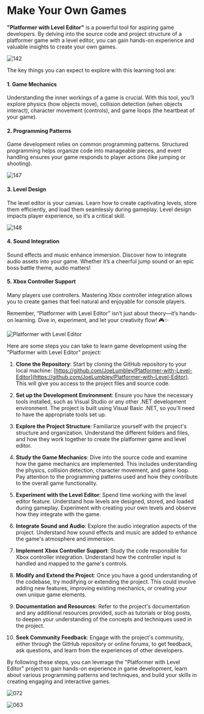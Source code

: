 # Make Your Own Games



**"Platformer with Level Editor"** is a powerful tool for aspiring game developers. By delving into the source code and project structure of a platformer game with a level editor, you can gain hands-on experience and valuable insights to create your own games.

![142](https://github.com/JoeLumbley/Platformer-with-Level-Editor/assets/77564255/42745952-f5b1-4c03-ac29-c8aec178c5cb)



The key things you can expect to explore with this learning tool are:

#### 1. Game Mechanics
Understanding the inner workings of a game is crucial. With this tool, you’ll explore physics (how objects move), collision detection (when objects interact), character movement (controls), and game loops (the heartbeat of your game).

#### 2. Programming Patterns
Game development relies on common programming patterns. Structured programming helps organize code into manageable pieces, and event handling ensures your game responds to player actions (like jumping or shooting).

![147](https://github.com/JoeLumbley/Platformer-with-Level-Editor/assets/77564255/413d8e76-00c3-4ab4-9d1b-0c0ef09c5910)



#### 3. Level Design
The level editor is your canvas. Learn how to create captivating levels, store them efficiently, and load them seamlessly during gameplay. Level design impacts player experience, so it’s a critical skill.

![148](https://github.com/JoeLumbley/Platformer-with-Level-Editor/assets/77564255/fa8d1d5a-ff98-4c92-b4e5-83c68f1e64bc)





#### 4. Sound Integration
Sound effects and music enhance immersion. Discover how to integrate audio assets into your game.
Whether it’s a cheerful jump sound or an epic boss battle theme, audio matters!

#### 5. Xbox Controller Support
Many players use controllers. Mastering Xbox controller integration allows you to create games that feel natural and enjoyable for console players.


Remember, “Platformer with Level Editor” isn’t just about theory—it’s hands-on learning. Dive in, experiment, and let your creativity flow! 🎮✨







![Platformer with Level Editor](https://github.com/JoeLumbley/Platformer-with-Level-Editor/assets/77564255/9c8fc9e2-5e4f-4f1f-a544-8b5b3a6ad385)







Here are some steps you can take to learn game development using the "Platformer with Level Editor" project:

1. **Clone the Repository**: Start by cloning the GitHub repository to your local machine: [https://github.com/JoeLumbley/Platformer-with-Level-Editor](https://github.com/JoeLumbley/Platformer-with-Level-Editor). This will give you access to the project files and source code.

2. **Set up the Development Environment**: Ensure you have the necessary tools installed, such as Visual Studio or any other .NET development environment. The project is built using Visual Basic .NET, so you'll need to have the appropriate tools set up.

3. **Explore the Project Structure**: Familiarize yourself with the project's structure and organization. Understand the different folders and files, and how they work together to create the platformer game and level editor.

4. **Study the Game Mechanics**: Dive into the source code and examine how the game mechanics are implemented. This includes understanding the physics, collision detection, character movement, and game loop. Pay attention to the programming patterns used and how they contribute to the overall game functionality.

5. **Experiment with the Level Editor**: Spend time working with the level editor feature. Understand how levels are designed, stored, and loaded during gameplay. Experiment with creating your own levels and observe how they integrate with the game.

6. **Integrate Sound and Audio**: Explore the audio integration aspects of the project. Understand how sound effects and music are added to enhance the game's atmosphere and immersion.

7. **Implement Xbox Controller Support**: Study the code responsible for Xbox controller integration. Understand how the controller input is handled and mapped to the game's controls.

8. **Modify and Extend the Project**: Once you have a good understanding of the codebase, try modifying or extending the project. This could involve adding new features, improving existing mechanics, or creating your own unique game elements.

9. **Documentation and Resources**: Refer to the project's documentation and any additional resources provided, such as tutorials or blog posts, to deepen your understanding of the concepts and techniques used in the project.

10. **Seek Community Feedback**: Engage with the project's community, either through the GitHub repository or online forums, to get feedback, ask questions, and learn from the experiences of other developers.

By following these steps, you can leverage the "Platformer with Level Editor" project to gain hands-on experience in game development, learn about various programming patterns and techniques, and build your skills in creating engaging and interactive games.



![072](https://github.com/JoeLumbley/Platformer-with-Level-Editor/assets/77564255/c4ae4c4c-7641-4a9f-96d5-c19805fdcc01)






![063](https://github.com/JoeLumbley/Platformer-with-Level-Editor/assets/77564255/c55ed39f-9a4e-43d6-84a0-f5c364f224d9)



































